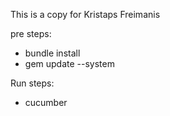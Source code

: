 This is a copy for Kristaps Freimanis

pre steps:
 - bundle install
 - gem update --system 

Run steps:
 - cucumber
